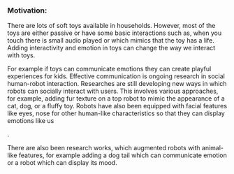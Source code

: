 
<h3>Motivation:</h3>
<p>There are lots of soft toys available in households. However, most of the toys are either passive or have some basic interactions such as, when you touch there is small audio played or which mimics that the toy has a life. Adding interactivity and emotion in toys can change the way we interact with toys.</p>

<p>For example if toys can communicate emotions they can create playful experiences for kids. Effective communication is ongoing research in social human-robot interaction. Researches are still developing new ways in which robots can socially interact with users. This involves various approaches, for example, adding fur texture on a top robot to mimic the appearance of a cat, dog, or a fluffy toy. Robots have also been equipped with facial features like eyes, nose for other human-like characteristics so that they can display emotions like us</p>.

<p>There are also been research works, which augmented robots with animal-like features, for example adding a dog tail which can communicate emotion or a robot which can display its mood.</p>
